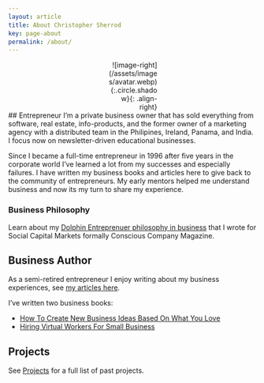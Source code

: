 ```yaml
---
layout: article
title: About Christopher Sherrod
key: page-about
permalink: /about/
---
```

<div style="width:20%; margin:0 auto;" align="right" markdown="1">
![image-right](/assets/images/avatar.webp){:.circle.shadow}{: .align-right}
</div>
## Entrepreneur
I’m a private business owner that has sold everything from software, real estate, info-products, and the former owner of a marketing agency with a distributed team in the Philipines, Ireland, Panama, and India. I focus now on newsletter-driven educational businesses.

Since I became a full-time entrepreneur in 1996 after five years in the corporate world I’ve learned a lot from my successes and especially failures. I have written my business books and articles here to give back to the community of entrepreneurs. My early mentors helped me understand business and now its my turn to share my experience.

### Business Philosophy
Learn about my [Dolphin Entreprenuer philosophy in business](https://socapglobal.com/2017/08/forget-shark-tank-dolphin-entrepreneur-instead/) that I wrote for Social Capital Markets formally Conscious Company Magazine.

## Business Author
As a semi-retired entrepreneur I enjoy writing about my business experiences, see [my articles here](https://christophersherrod.com/archive/).

I’ve written two business books:
- [How To Create New Business Ideas Based On What You Love](https://amzn.to/3oZlRrW)
- [Hiring Virtual Workers For Small Business](https://amzn.to/2FvAxx9)

## Projects
See [Projects](https://christophersherrod.com/projects) for a full list of past projects.
